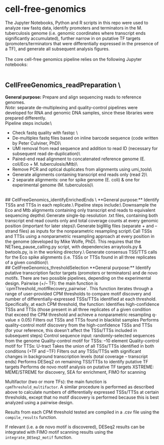 # cell-free-genomics
The Jupyter Notebooks, Python and R scripts in this repo were used to analyze raw fastq data, identify promoters and terminators in the M. tuberculosis genome (i.e. genomic coordinates where transcript ends significantly accumulated), further narrow in on putative TF targets (promoters/terminators that were differentially expressed in the presence of a TF), and generate all subsequent analysis figures. \
<br>
The core cell-free genomics pipeline relies on the following Jupyter notebooks:\
<br>
## CellFreeGenomics_readPreparation \
**General purpose:** Prepare and align sequencing reads to reference genomes.   \
*Note:* separate de-multiplexing and quality-control pipelines were developed for RNA and genomic DNA samples, since these libraries were prepared differently.\
Pipeline steps include:\
* Check fastq quality with fastqc  \
* De-multiplex fastq files based on inline barcode sequence (code written by Peter Culviner, PhD)\
* UMI removal from read sequence and addition to read ID (necessary for subsequent read de-duplication)\
* Paired-end read alignment to concatenated reference genome (E. coli/Eco + M. tuberculosis/Mtb)\
* Remove PCR and optical duplicates from alignments using umi_tools\
* Generate alignments containing transcript end reads only (read 2)\
* 2 separate alignments: one for spike genome (E. coli) & one for experimental genome (M. tuberculosis)\
<br>
## CellFreeGenomics_identifyEnrichedEnds \
**General purpose:** Identify TSSs and TTSs in each replicate.\
Pipeline steps include:\
  Downsample the Eco and Mtb alignments containing only transcript end reads to equivalent sequencing depths\
  Generate single-bp resolution .txt files, containing both transcript end read counts only and total coverage counts at every genomic position (important for later steps)\
  Generate bigWig files (separate + and – strand files) as inputs for the nonparametric resampling script\
  Call TSSs and TTSs using a nonparametric resampling approach at every position in the genome (developed by Mike Wolfe, PhD). This requires that the NETseq_pause_calling.py script, with dependencies arraytools.py & bwtools.py, is in the working directory.\
 Generate consensus TSS/TTS calls for the Eco spike alignments (i.e. TSSs or TTSs found in all three replicates of a given condition)\
<br>
## CellFreeGenomics_thresholdSelection
**General purpose:** Identify putative transcription factor targets (promoters or terminators) and de novo motifs.
There are two possible pipelines, depending on the experimental design.
  Pairwise (+/– TF): the main function is `cpmThreshold_motifRecovery_pairwise`. This function iterates through a range of user-provided CPM thresholds to compare motif discovery and number    of differentially-expressed TSSs/TTSs identified at each threshold. Specifically, at each CPM threshold, the function:
    Identifies high-confidence TSSs and TTSs (those present in all three replicates of a given condition that exceed the CPM threshold and achieve a nonparametric resampling q-value ≤ 0.05)
    Filters out TSSs and TTSs found in blacklist samples
    Performs quality-control motif discovery from the high-confidence TSSs and TTSs (for your reference, this doesn't affect the TSSs/TTSs included in subsequent steps)
      Control sequence input: randomly-selected sequences from the genome
      Quality-control motif for TSSs: –10 element
      Quality-control motif for TTSs: U-tract
    Takes the union of all TSSs/TTSs identified in both conditions (+TF and –TF)
    Filters out any TSSs/TTSs with significant changes in background transcription levels (total coverage – transcript ends)
    Performs DESeq2 on remaining TSS/TTSs to identify putative TF targets
    Performs de novo motif analysis on putative TF targets
      XSTREME: MEME/STREME for discovery, SEA for enrichment, FIMO for scanning

  Multifactor (two or more TFs): the main function is `cpmThreshold_multifactor`. A similar procedure is performed as described above to calculate numbers of differentially expressed           TSSs/TTSs at certain thresholds, except that no motif discovery is performed because this is best analyzed using a pairwise design.

Results from each CPM threshold tested are compiled in a .csv file using the `compile_results` function.

If relevant (i.e. a de novo motif is discovered), DESeq2 results can be integrated with FIMO motif scanning results using the `integrate_DESeq2_motif` function.


